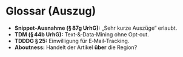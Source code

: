 # Glossar (Auszug)

- **Snippet‑Ausnahme (§ 87g UrhG):** „Sehr kurze Auszüge“ erlaubt.
- **TDM (§ 44b UrhG):** Text‑&‑Data‑Mining ohne Opt‑out.
- **TDDDG § 25:** Einwilligung für E‑Mail‑Tracking.
- **Aboutness:** Handelt der Artikel **über** die Region?

